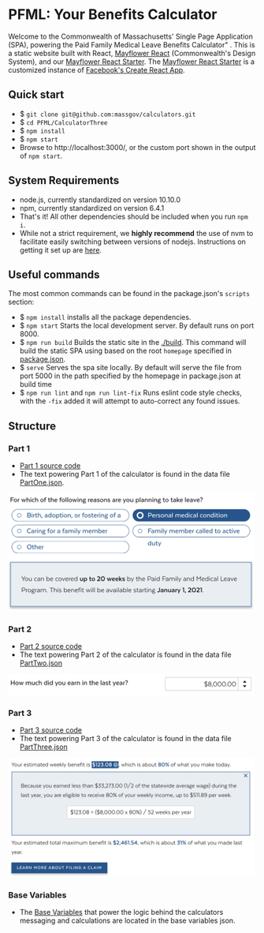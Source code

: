 # PFML: Your Benefits Calculator

Welcome to the Commonwealth of Massachusetts' Single Page Application (SPA), powering the Paid Family Medical Leave Benefits Calculator" . This is a static website built with React, [Mayflower React](https://github.com/massgov/mayflower/) (Commonwealth's Design System), and our [Mayflower React Starter](https://github.com/massgov/mayflower-react-starter/). The [Mayflower React Starter](https://github.com/massgov/mayflower-react-starter/) is a customized instance of [Facebook's Create React App](https://github.com/facebook/create-react-app).

## Quick start

- $ ``git clone git@github.com:massgov/calculators.git``
- $ ``cd PFML/CalculatorThree``
- $ ``npm install``
- $ ``npm start``
- Browse to http://localhost:3000/, or the custom port shown in the output of `npm start`.

## System Requirements

- node.js, currently standardized on version 10.10.0
- npm, currently standardized on version 6.4.1
- That's it! All other dependencies should be included when you run ``npm i``.
- While not a strict requirement, we **highly recommend** the use of nvm to facilitate easily switching between versions of nodejs. Instructions on getting it set up are [here](https://github.com/creationix/nvm#installation).

## Useful commands

The most common commands can be found in the package.json's ``scripts`` section:

- $ ``npm install`` installs all the package dependencies.
- $ ``npm start`` Starts the local development server. By default runs on port 8000.
- $ ``npm run build`` Builds the static site in the [./build](./build). This command will build the static SPA using based on the root `homepage` specified in [package.json](./package.json#L3).
- $ ``serve`` Serves the spa site locally. By default will serve the file from port 5000 in the path specified by the homepage in package.json at build time
- $ ``npm run lint`` and ``npm run lint-fix`` Runs eslint code style checks, with the ``-fix`` added it will attempt to auto-correct any found issues.

## Structure

### Part 1
- [Part 1 source code](./src/components/Part1)
- The text powering Part 1 of the calculator is found in the data file [PartOne.json](./src/data/PartOne.json).
<img src="./documentation/images/Part1-02052019.png" width="500">

### Part 2
- [Part 2 source code](./src/components/Part2)
- The text powering Part 2 of the calculator is found in the data file [PartTwo.json](./src/data/PartTwo.json)
<img src="./documentation/images/Part2-02052019.png" width="500">

### Part 3
- [Part 3 source code](./src/components/Part3)
- The text powering Part 3 of the calculator is found in the data file [PartThree.json](./src/data/PartThree.json)
<img src="./documentation/images/Part3-02052019.png" width="500">

### Base Variables
- The [Base Variables](./src/data/BenefitsVariables.json) that power the logic behind the calculators messaging and calculations are located in the base variables json.
